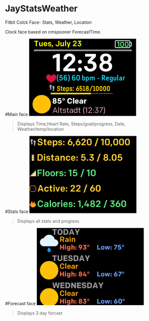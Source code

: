 # JayStatsWeather
Fitbit Colck Face- Stats, Weather, Location

Clock face based on cmspooner ForecastTime.

#Main face
![MAIN FACE](/images/JayStatsWeather.png)
>Displays Time,Heart Rate, Steps/goal/progress, Date, Weather/temp/location

#Stats face
![STATS FACE](/images/JayStatsWeather2.png)
>Displays all stats and progress

#Forecast face
![FORECAST FACE](/images/JayStatsWeather3.png)
>Displays 3 day forcast
